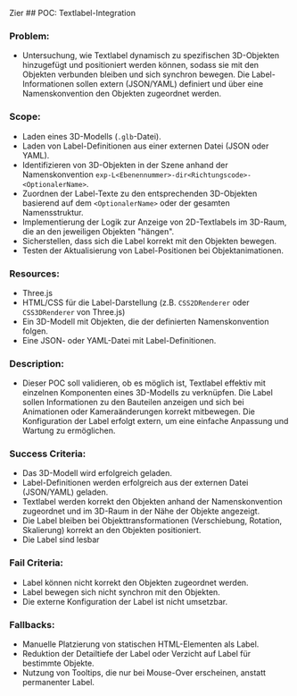 Zier ## POC: Textlabel-Integration

### Problem:
   * Untersuchung, wie Textlabel dynamisch zu spezifischen 3D-Objekten hinzugefügt und positioniert werden können, sodass sie mit den Objekten verbunden bleiben und sich synchron bewegen. Die Label-Informationen sollen extern (JSON/YAML) definiert und über eine Namenskonvention den Objekten zugeordnet werden.

### Scope:
   * Laden eines 3D-Modells (`.glb`-Datei).
   * Laden von Label-Definitionen aus einer externen Datei (JSON oder YAML).
   * Identifizieren von 3D-Objekten in der Szene anhand der Namenskonvention `exp-L<Ebenennummer>-dir<Richtungscode>-<OptionalerName>`.
   * Zuordnen der Label-Texte zu den entsprechenden 3D-Objekten basierend auf dem `<OptionalerName>` oder der gesamten Namensstruktur.
   * Implementierung der Logik zur Anzeige von 2D-Textlabels im 3D-Raum, die an den jeweiligen Objekten "hängen".
   * Sicherstellen, dass sich die Label korrekt mit den Objekten bewegen.
   * Testen der Aktualisierung von Label-Positionen bei Objektanimationen.

### Resources:
   * Three.js
   * HTML/CSS für die Label-Darstellung (z.B. `CSS2DRenderer` oder `CSS3DRenderer` von Three.js)
   * Ein 3D-Modell mit Objekten, die der definierten Namenskonvention folgen.
   * Eine JSON- oder YAML-Datei mit Label-Definitionen.

### Description:
   * Dieser POC soll validieren, ob es möglich ist, Textlabel effektiv mit einzelnen Komponenten eines 3D-Modells zu verknüpfen. Die Label sollen Informationen zu den Bauteilen anzeigen und sich bei Animationen oder Kameraänderungen korrekt mitbewegen. Die Konfiguration der Label erfolgt extern, um eine einfache Anpassung und Wartung zu ermöglichen.

### Success Criteria:
   * Das 3D-Modell wird erfolgreich geladen.
   * Label-Definitionen werden erfolgreich aus der externen Datei (JSON/YAML) geladen.
   * Textlabel werden korrekt den Objekten anhand der Namenskonvention zugeordnet und im 3D-Raum in der Nähe der Objekte angezeigt.
   * Die Label bleiben bei Objekttransformationen (Verschiebung, Rotation, Skalierung) korrekt an den Objekten positioniert.
   * Die Label sind lesbar

### Fail Criteria:
   * Label können nicht korrekt den Objekten zugeordnet werden.
   * Label bewegen sich nicht synchron mit den Objekten.
   * Die externe Konfiguration der Label ist nicht umsetzbar.

### Fallbacks:
   * Manuelle Platzierung von statischen HTML-Elementen als Label.
   * Reduktion der Detailtiefe der Label oder Verzicht auf Label für bestimmte Objekte.
   * Nutzung von Tooltips, die nur bei Mouse-Over erscheinen, anstatt permanenter Label.